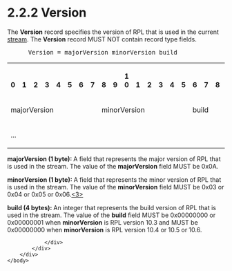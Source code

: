 <html dir="LTR" xmlns:mshelp="http://msdn.microsoft.com/mshelp" xmlns:ddue="http://ddue.schemas.microsoft.com/authoring/2003/5" xmlns:xlink="http://www.w3.org/1999/xlink" xmlns:tool="http://www.microsoft.com/tooltip">
    <head>
        <meta http-equiv="Content-Type" content="text/html; CHARSET=utf-8"></meta>
        <meta name="save" content="history"></meta>
        <title>2.2.2 Version</title>
        <xml>
            <mshelp:toctitle title="2.2.2 Version"></mshelp:toctitle>
            <mshelp:rltitle title="[MS-RPL]: Version"></mshelp:rltitle>
            <mshelp:keyword index="A" term="1478a189-40e0-412a-baf0-caa8b934ca72"></mshelp:keyword>
            <mshelp:attr name="DCSext.ContentType" value="open specification"></mshelp:attr>
            <mshelp:attr name="AssetID" value="1478a189-40e0-412a-baf0-caa8b934ca72"></mshelp:attr>
            <mshelp:attr name="TopicType" value="kbRef"></mshelp:attr>
            <mshelp:attr name="DCSext.Title" value="[MS-RPL]: Version" />
        </xml>
    </head>
    <body>
        <div id="header">
            <h1 class="heading">2.2.2 Version</h1>
        </div>
        <div id="mainSection">
            <div id="mainBody">
                <div id="allHistory" class="saveHistory"></div>
                <div id="sectionSection0" class="section" name="collapseableSection">
                    

<p>The <b>Version</b> record specifies the version of RPL that
is used in the current <a href="75ae48f7-746b-4b41-919c-6699fa28b3ef.htm#gt_f3529cd8-50da-4f36-aa0b-66af455edbb6">stream</a>.
The <b>Version</b> record MUST NOT contain record type fields. </p>

<dl>
<dd>
<div><pre> Version = majorVersion minorVersion build
</pre></div>
</dd></dl>

<table>
 <tr>
  <th><p><br>0</p></th>
  <th><p><br>1</p></th>
  <th><p><br>2</p></th>
  <th><p><br>3</p></th>
  <th><p><br>4</p></th>
  <th><p><br>5</p></th>
  <th><p><br>6</p></th>
  <th><p><br>7</p></th>
  <th><p><br>8</p></th>
  <th><p><br>9</p></th>
  <th><p>1<br>0</p></th>
  <th><p><br>1</p></th>
  <th><p><br>2</p></th>
  <th><p><br>3</p></th>
  <th><p><br>4</p></th>
  <th><p><br>5</p></th>
  <th><p><br>6</p></th>
  <th><p><br>7</p></th>
  <th><p><br>8</p></th>
  <th><p><br>9</p></th>
  <th><p>2<br>0</p></th>
  <th><p><br>1</p></th>
  <th><p><br>2</p></th>
  <th><p><br>3</p></th>
  <th><p><br>4</p></th>
  <th><p><br>5</p></th>
  <th><p><br>6</p></th>
  <th><p><br>7</p></th>
  <th><p><br>8</p></th>
  <th><p><br>9</p></th>
  <th><p>3<br>0</p></th>
  <th><p><br>1</p></th>
 </tr>
 <tr>
  <td colspan="8">
  <p>majorVersion</p>
  </td>
  <td colspan="8">
  <p>minorVersion</p>
  </td>
  <td colspan="16">
  <p>build</p>
  </td>
 </tr>
 <tr>
  <td colspan="16">
  <p>...</p>
  </td>
  
 </tr>
</table>

<p><b>majorVersion (1 byte): </b>A field that represents
the major version of RPL that is used in the stream. The value of the <b>majorVersion</b>
field MUST be 0x0A.</p>

<p><b>minorVersion (1 byte): </b>A field that represents
the minor version of RPL that is used in the stream. The value of the <b>minorVersion</b>
field MUST be 0x03 or 0x04 or 0x05 or 0x06.<a id="Appendix_A_Target_3"></a><a href="1d022514-2a2f-41df-b2f8-36f19e474fa5.htm#Appendix_A_3" aria-label="Product behavior note 3">&lt;3&gt;</a></p>

<p><b>build (4 bytes): </b>An integer that represents
the build version of RPL that is used in the stream. The value of the <b>build</b>
field MUST be 0x00000000 or 0x00000001 when <b>minorVersion</b> is RPL version
10.3 and MUST be 0x00000000 when <b>minorVersion</b> is RPL version 10.4 or
10.5 or 10.6.</p>


                </div>
            </div>
        </div>
    </body>
</html>